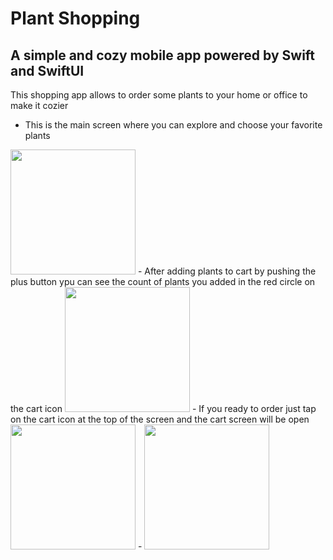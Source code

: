 # Plant Shopping
## A simple and cozy mobile app powered by Swift and SwiftUI
This shopping app allows to order some plants to your home or office to make it cozier 
- This is the main screen where you can explore and choose your favorite plants
<img src="https://i.ibb.co/cCN2h09/Simulator-Screen-Shot-i-Phone-12-mini-2022-01-08-at-18-24-43.png" width="200" />
- After adding plants to cart by pushing the plus button ypu can see the count of plants you added in the red circle on the cart icon
<img src="https://i.ibb.co/995qkDK/Simulator-Screen-Shot-i-Phone-12-mini-2022-01-08-at-20-39-02.png" width="200" />
- If you ready to order just tap on the cart icon at the top of the screen and the cart screen will be open
<img src="hhttps://i.ibb.co/n3X04Nh/Simulator-Screen-Shot-i-Phone-12-mini-2022-01-08-at-20-39-04.png" width="200" />
- 
<img src="https://i.ibb.co/cFRyF4N/Simulator-Screen-Shot-i-Phone-12-mini-2022-01-08-at-20-39-08.png" width="200" />
